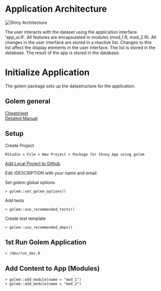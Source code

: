 # Application Architecture

![Shiny Architecture](/wiki/pages/img/Shiny_Golem_App_Architecture.drawio.svg)

The user interacts with the dataset using the application interface 'app_ui.R'. All features are encapsulated in modules (mod_1.R, mod_2.R). All changes in the user interface are stored in a reactive list. Changes to this list affect the display elements in the user interface. The list is stored in the database. The result of the app is stored in the database.

# Initialize Application

The golem package sets up the datastructure for the application.

## Golem general

[Cheatsheet](https://thinkr.fr/golem_cheatsheet_V0.1.pdf)  
[Detailed Manual](https://engineering-shiny.org/golem.html)

## Setup

Create Project  

    RStudio > File > New Project > Package for Shiny App using golem

[Add Local Project to Github](../de/git.md#addlocalprojecttogithub)  

Edit /DESCRIPTION with your name and email.

Set golem global options  

    > golem::set_golem_options()
    
Add tests  

    > golem::use_recommended_tests()
    
Create test template  

    > golem::use_recommended_deps()
    
## 1st Run Golem Application

    > /dev/run_dev.R
    
## Add Content to App (Modules)

    > golem::add_module(name = "mod_1")
    > golem::add_module(name = "mod_2")
